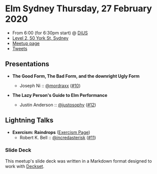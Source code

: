 # Elm Sydney Thursday, 27 February 2020

- From 6:00 (for 6:30pm start) @ [DiUS][]
- [Level 2, 50 York St, Sydney][]
- [Meetup page][]
- [Tweets][]

## Presentations

- **The Good Form, The Bad Form, and the downright Ugly Form**
  - Joseph Ni :: [@mordraxx][] ([#10][])

- **The Lazy Person's Guide to Elm Performance**
  - Justin Anderson :: [@justosophy][] ([#12][])

## Lightning Talks

- **Exercism: Raindrops** ([Exercism Page][])
  - Robert K. Bell :: [@incredasterisk][] ([#11][])

### Slide Deck

This meetup's slide deck was written in a Markdown format designed to work with
[Deckset][].

[@mordraxx]: https://twitter.com/mordraxx
[#10]: https://github.com/elmsydney/elmsydney/issues/10
[@justosophy]: https://twitter.com/justosophy
[#12]: https://github.com/elmsydney/elmsydney/issues/12
[Exercism Page]: https://exercism.io/tracks/elm/exercises/raindrops
[@incredasterisk]: https://twitter.com/incredasterisk
[#11]: https://github.com/elmsydney/elmsydney/issues/11
[DiUS]: https://dius.com.au/
[Level 2, 50 York St, Sydney]: https://goo.gl/maps/TAKdeYUjHuejtJwK7
[Meetup page]: https://www.meetup.com/Sydney-Elm-Meetup/events/vrzpmrybcdbkc/
[Tweets]: https://twitter.com/search?f=tweets&q=ElmSydney%20since%3A2020-02-2%260until%3A2020-02-28&src=typd
[Deckset]: https://www.decksetapp.com/
